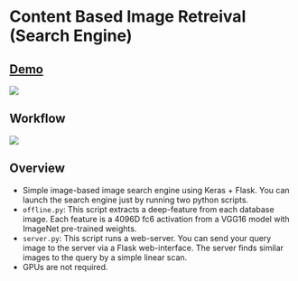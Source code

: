# Content Based Image Retreival (Search Engine)


## [Demo](https://www.simple-image-search.xyz/)
![](https://mega.nz/file/F8lSCaZD#JDZ-8Fkz0z3RfxR44Bck-peA-RiOFWOxnzVdPcJ2yDw)

## Workflow
![](http://yusukematsui.me/project/sis/img/overview.png)



## Overview
- Simple image-based image search engine using Keras + Flask. You can launch the search engine just by running two python scripts.
- `offline.py`: This script extracts a deep-feature from each database image. Each feature is a 4096D fc6 activation from a VGG16 model with ImageNet pre-trained weights.
- `server.py`: This script runs a web-server. You can send your query image to the server via a Flask web-interface. The server finds similar images to the query by a simple linear scan.
- GPUs are not required.
